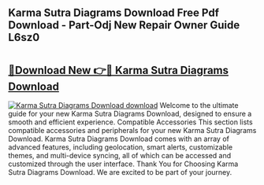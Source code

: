 ## Karma Sutra Diagrams Download Free Pdf Download - Part-Odj New Repair Owner Guide L6sz0

# <h2><a href="http://dflz88.blite.top/?on=Karma+Sutra+Diagrams+Download">🔗Download New 👉🔴 Karma Sutra Diagrams Download</a></h2>

[![Karma Sutra Diagrams Download download](https://i.imgur.com/lujVjoI.png)](http://dflz88.blite.top/?on=Karma+Sutra+Diagrams+Download)
Welcome to the ultimate guide for your new Karma Sutra Diagrams Download, designed to ensure a smooth and efficient experience. Compatible Accessories This section lists compatible accessories and peripherals for your new Karma Sutra Diagrams Download. Karma Sutra Diagrams Download comes with an array of advanced features, including geolocation, smart alerts, customizable themes, and multi-device syncing, all of which can be accessed and customized through the user interface. Thank You for Choosing Karma Sutra Diagrams Download. We are excited to be part of your journey.

